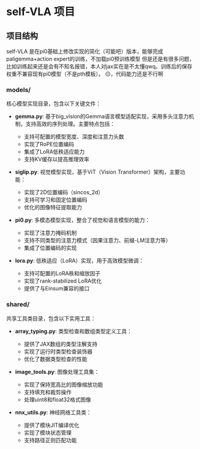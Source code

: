 # self-VLA 项目

## 项目结构

self-VLA 是在pi0基础上修改实现的简化（可能吧）版本，能够完成paligemma+action expert的训练，不加载pi0预训练模型
但是还是有很多问题，比如训练起来还是会有不知名报错，本人对jax实在是不太懂qwq。训练后的保存权重不兼容现有pi0模型（不是pth模板）。
😔，代码能力还是不行啊

### models/

核心模型实现目录，包含以下关键文件：

- **gemma.py**: 基于big_vision的Gemma语言模型适配实现，采用多头注意力机制，支持高效的序列处理。主要特点包括：
  - 支持可配置的模型宽度、深度和注意力头数
  - 实现了RoPE位置编码
  - 集成了LoRA低秩适应能力
  - 支持KV缓存以提高推理效率

- **siglip.py**: 视觉模型实现，基于ViT（Vision Transformer）架构，主要功能：
  - 实现了2D位置编码（sincos_2d）
  - 支持可学习和固定位置编码
  - 优化的图像特征提取能力

- **pi0.py**: 多模态模型实现，整合了视觉和语言模型的能力：
  - 实现了注意力掩码机制
  - 支持不同类型的注意力模式（因果注意力、前缀-LM注意力等）
  - 集成了位置编码的实现

- **lora.py**: 低秩适应（LoRA）实现，用于高效模型微调：
  - 支持可配置的LoRA秩和缩放因子
  - 实现了rank-stabilized LoRA优化
  - 提供了与Einsum兼容的接口

### shared/

共享工具类目录，包含以下实用工具：

- **array_typing.py**: 类型检查和数组类型定义工具：
  - 提供了JAX数组的类型注解支持
  - 实现了运行时类型检查装饰器
  - 优化了数据类型检查的性能

- **image_tools.py**: 图像处理工具集：
  - 实现了保持宽高比的图像缩放功能
  - 支持填充和裁剪操作
  - 处理uint8和float32格式图像

- **nnx_utils.py**: 神经网络工具类：
  - 提供了模块JIT编译优化
  - 实现了模块状态管理
  - 支持路径正则匹配功能
